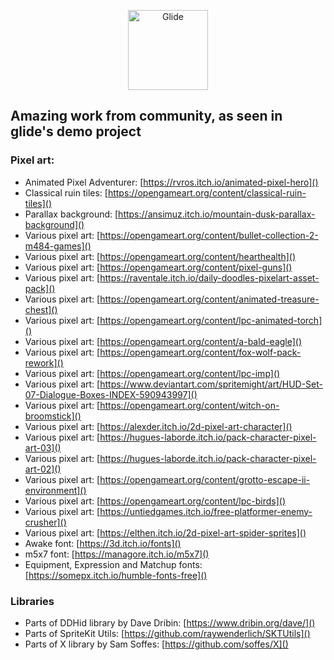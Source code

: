 <p align="center">
    <img src="https://github.com/cocoatoucher/Glide/raw/master/Docs/glide_logo_transparent.png" width="128" max-width="80%" alt="Glide"/>
</p>

## Amazing work from community, as seen in glide's demo project

### Pixel art:

- Animated Pixel Adventurer: [https://rvros.itch.io/animated-pixel-hero]()
- Classical ruin tiles: [https://opengameart.org/content/classical-ruin-tiles]()
- Parallax background: [https://ansimuz.itch.io/mountain-dusk-parallax-background]()
- Various pixel art: [https://opengameart.org/content/bullet-collection-2-m484-games]()
- Various pixel art: [https://opengameart.org/content/hearthealth]()
- Various pixel art: [https://opengameart.org/content/pixel-guns]()
- Various pixel art: [https://raventale.itch.io/daily-doodles-pixelart-asset-pack]()
- Various pixel art: [https://opengameart.org/content/animated-treasure-chest]()
- Various pixel art: [https://opengameart.org/content/lpc-animated-torch]()
- Various pixel art: [https://opengameart.org/content/a-bald-eagle]()
- Various pixel art: [https://opengameart.org/content/fox-wolf-pack-rework]()
- Various pixel art: [https://opengameart.org/content/lpc-imp]()
- Various pixel art: [https://www.deviantart.com/spritemight/art/HUD-Set-07-Dialogue-Boxes-INDEX-590943997]()
- Various pixel art: [https://opengameart.org/content/witch-on-broomstick]()
- Various pixel art: [https://alexder.itch.io/2d-pixel-art-character]()
- Various pixel art: [https://hugues-laborde.itch.io/pack-character-pixel-art-03]()
- Various pixel art: [https://hugues-laborde.itch.io/pack-character-pixel-art-02]()
- Various pixel art: [https://opengameart.org/content/grotto-escape-ii-environment]()
- Various pixel art: [https://opengameart.org/content/lpc-birds]()
- Various pixel art: [https://untiedgames.itch.io/free-platformer-enemy-crusher]()
- Various pixel art: [https://elthen.itch.io/2d-pixel-art-spider-sprites]()
- Awake font: [https://3d.itch.io/fonts]()
- m5x7 font: [https://managore.itch.io/m5x7]()
- Equipment, Expression and Matchup fonts: [https://somepx.itch.io/humble-fonts-free]()

### Libraries

- Parts of DDHid library by Dave Dribin: [https://www.dribin.org/dave/]()
- Parts of SpriteKit Utils: [https://github.com/raywenderlich/SKTUtils]()
- Parts of X library by Sam Soffes: [https://github.com/soffes/X]()